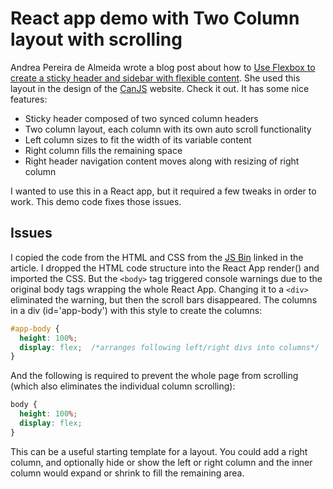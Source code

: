 # React app demo with Two Column layout with scrolling

Andrea Pereira de Almeida wrote a blog post about how to [Use Flexbox to create a sticky header and sidebar with flexible content](https://www.bitovi.com/blog/use-flexbox-to-create-a-sticky-header-and-sidebar-with-flexible-content).  She used this layout in the design of the [CanJS](https://canjs.com/) website.  Check it out.  It has some nice features:

- Sticky header composed of two synced column headers
- Two column layout, each column with its own auto scroll functionality
- Left column sizes to fit the width of its variable content
- Right column fills the remaining space
- Right header navigation content moves along with resizing of right column

I wanted to use this in a React app, but it required a few tweaks in order to work.  This demo code fixes those issues.

## Issues

I copied the code from the HTML and CSS from the [JS Bin](https://jsbin.com/qusudim/edit?css,output) linked in the article.  I dropped the HTML code structure into the React App render() and imported the CSS.  But the `<body>` tag triggered console warnings due to the original body tags wrapping the whole React App.  Changing it to a `<div>` eliminated the warning, but then the scroll bars disappeared.  The columns in a div (id='app-body') with this style to create the columns:

```css
#app-body {
  height: 100%;
  display: flex;  /*arranges following left/right divs into columns*/
}
```

And the following is required to prevent the whole page from scrolling (which also eliminates the individual column scrolling):

```css
body {
  height: 100%;
  display: flex;
}
```

This can be a useful starting template for a layout.  You could add a right column, and optionally hide or show the left or right column and the inner column would expand or shrink to fill the remaining area.
